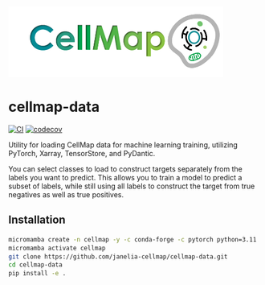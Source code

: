 <img src="https://raw.githubusercontent.com/janelia-cellmap/dacapo/main/docs/source/_static/CellMapLogo.png" alt="CellMap logo" width="85%">

# cellmap-data

<!-- [![License](https://img.shields.io/pypi/l/cellmap-data.svg?color=green)](https://github.com/janelia-cellmap/cellmap-data/blob/main/LICENSE)
[![PyPI](https://img.shields.io/pypi/v/cellmap-data.svg?color=green)](https://pypi.org/project/cellmap-data)
[![Python Version](https://img.shields.io/pypi/pyversions/cellmap-data.svg?color=green)](https://python.org) -->
[![CI](https://github.com/janelia-cellmap/cellmap-data/actions/workflows/ci.yml/badge.svg)](https://github.com/janelia-cellmap/cellmap-data/actions/workflows/ci.yml)
[![codecov](https://codecov.io/gh/janelia-cellmap/cellmap-data/branch/main/graph/badge.svg)](https://codecov.io/gh/janelia-cellmap/cellmap-data)

Utility for loading CellMap data for machine learning training, utilizing PyTorch, Xarray, TensorStore, and PyDantic.

You can select classes to load to construct targets separately from the labels you want to predict. This allows you to train a model to predict a subset of labels, while still using all labels to construct the target from true negatives as well as true positives.

## Installation

```bash
micromamba create -n cellmap -y -c conda-forge -c pytorch python=3.11
micromamba activate cellmap
git clone https://github.com/janelia-cellmap/cellmap-data.git
cd cellmap-data
pip install -e .
```
